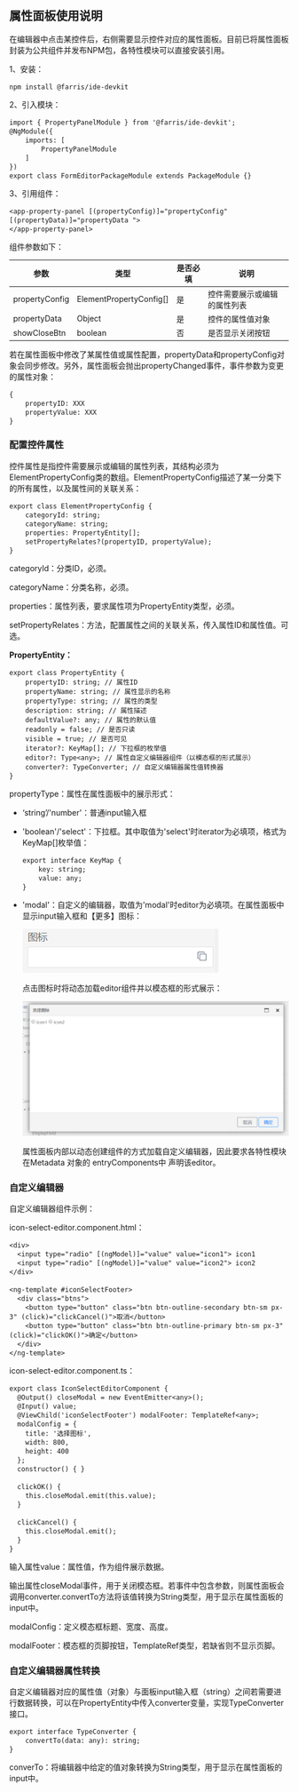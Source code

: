 ## 属性面板使用说明



在编辑器中点击某控件后，右侧需要显示控件对应的属性面板。目前已将属性面板封装为公共组件并发布NPM包，各特性模块可以直接安装引用。

1、安装：

```
npm install @farris/ide-devkit
```

2、引入模块：

```
import { PropertyPanelModule } from '@farris/ide-devkit';
@NgModule({
    imports: [
        PropertyPanelModule
    ]
})
export class FormEditorPackageModule extends PackageModule {}
```

3、引用组件：

```
<app-property-panel [(propertyConfig)]="propertyConfig" [(propertyData)]="propertyData ">
</app-property-panel>
```

组件参数如下：

| 参数           | 类型                    | 是否必填 | 说明                         |
| -------------- | ----------------------- | -------- | ---------------------------- |
| propertyConfig | ElementPropertyConfig[] | 是       | 控件需要展示或编辑的属性列表 |
| propertyData   | Object                  | 是       | 控件的属性值对象             |
| showCloseBtn   | boolean                 | 否       | 是否显示关闭按钮             |

若在属性面板中修改了某属性值或属性配置，propertyData和propertyConfig对象会同步修改。另外，属性面板会抛出propertyChanged事件，事件参数为变更的属性对象：

```
{
    propertyID: XXX
    propertyValue: XXX
}
```



### 配置控件属性

控件属性是指控件需要展示或编辑的属性列表，其结构必须为ElementPropertyConfig类的数组。ElementPropertyConfig描述了某一分类下的所有属性，以及属性间的关联关系：

```
export class ElementPropertyConfig {
    categoryId: string;
    categoryName: string;
    properties: PropertyEntity[];
    setPropertyRelates?(propertyID, propertyValue);
}
```

categoryId：分类ID，必须。

categoryName：分类名称，必须。

properties：属性列表，要求属性项为PropertyEntity类型，必须。

setPropertyRelates：方法，配置属性之间的关联关系，传入属性ID和属性值。可选。



**PropertyEntity：**

```
export class PropertyEntity {
    propertyID: string; // 属性ID
    propertyName: string; // 属性显示的名称
    propertyType: string; // 属性的类型
    description: string; // 属性描述
    defaultValue?: any; // 属性的默认值
    readonly = false; // 是否只读
    visible = true; // 是否可见
    iterator?: KeyMap[]; // 下拉框的枚举值
    editor?: Type<any>; // 属性自定义编辑器组件（以模态框的形式展示）
    converter?: TypeConverter; // 自定义编辑器属性值转换器
}
```

propertyType：属性在属性面板中的展示形式：

- ‘string’/'number'：普通input输入框

- 'boolean'/'select'：下拉框。其中取值为'select'时iterator为必填项，格式为KeyMap[]枚举值：

  ```
  export interface KeyMap {
      key: string;
      value: any;
  }
  ```

- 'modal'：自定义的编辑器，取值为'modal'时editor为必填项。在属性面板中显示input输入框和【更多】图标：

  ![](./images/editor.png)

  点击图标时将动态加载editor组件并以模态框的形式展示：

  ![](./images/editormodal.png)

  属性面板内部以动态创建组件的方式加载自定义编辑器，因此要求各特性模块在Metadata 对象的 entryComponents中 声明该editor。

  

### 自定义编辑器

自定义编辑器组件示例：

icon-select-editor.component.html：

```
<div>
  <input type="radio" [(ngModel)]="value" value="icon1"> icon1
  <input type="radio" [(ngModel)]="value" value="icon2"> icon2
</div>

<ng-template #iconSelectFooter>
  <div class="btns">
    <button type="button" class="btn btn-outline-secondary btn-sm px-3" (click)="clickCancel()">取消</button>
    <button type="button" class="btn btn-outline-primary btn-sm px-3" (click)="clickOK()">确定</button>
  </div>
</ng-template>
```

icon-select-editor.component.ts：

```
export class IconSelectEditorComponent {
  @Output() closeModal = new EventEmitter<any>();
  @Input() value;
  @ViewChild('iconSelectFooter') modalFooter: TemplateRef<any>;
  modalConfig = {
    title: '选择图标',
    width: 800,
    height: 400
  };
  constructor() { }

  clickOK() {
    this.closeModal.emit(this.value);
  }

  clickCancel() {
    this.closeModal.emit();
  }
}
```

输入属性value：属性值，作为组件展示数据。

输出属性closeModal事件，用于关闭模态框。若事件中包含参数，则属性面板会调用converter.convertTo方法将该值转换为String类型，用于显示在属性面板的input中。

modalConfig：定义模态框标题、宽度、高度。

modalFooter：模态框的页脚按钮，TemplateRef<any>类型，若缺省则不显示页脚。





### 自定义编辑器属性转换

自定义编辑器对应的属性值（对象）与面板input输入框（string）之间若需要进行数据转换，可以在PropertyEntity中传入converter变量，实现TypeConverter接口。

```
export interface TypeConverter {
    convertTo(data: any): string;
}
```

converTo：将编辑器中给定的值对象转换为String类型，用于显示在属性面板的input中。

